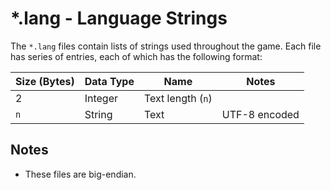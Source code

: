 # *.lang - Language Strings

The `*.lang` files contain lists of strings used throughout the game.
Each file has series of entries, each of which has the following format:

| Size (Bytes) | Data Type | Name | Notes |
| --- | --- | --- | --- |
| 2 | Integer | Text length (`n`) | |
| `n` | String | Text | UTF-8 encoded |

## Notes

* These files are big-endian.
